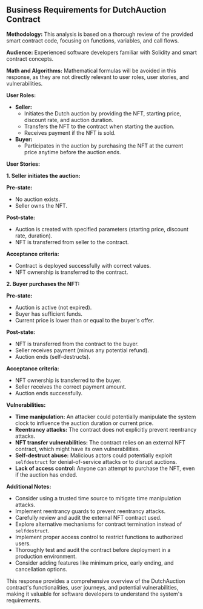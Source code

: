 ## Business Requirements for DutchAuction Contract

**Methodology:** This analysis is based on a thorough review of the provided smart contract code, focusing on functions, variables, and call flows.

**Audience:** Experienced software developers familiar with Solidity and smart contract concepts.

**Math and Algorithms:** Mathematical formulas will be avoided in this response, as they are not directly relevant to user roles, user stories, and vulnerabilities.

**User Roles:**

* **Seller:**
    * Initiates the Dutch auction by providing the NFT, starting price, discount rate, and auction duration.
    * Transfers the NFT to the contract when starting the auction.
    * Receives payment if the NFT is sold.
* **Buyer:**
    * Participates in the auction by purchasing the NFT at the current price anytime before the auction ends.

**User Stories:**

**1. Seller initiates the auction:**

**Pre-state:**

* No auction exists.
* Seller owns the NFT.

**Post-state:**

* Auction is created with specified parameters (starting price, discount rate, duration).
* NFT is transferred from seller to the contract.

**Acceptance criteria:**

* Contract is deployed successfully with correct values.
* NFT ownership is transferred to the contract.

**2. Buyer purchases the NFT:**

**Pre-state:**

* Auction is active (not expired).
* Buyer has sufficient funds.
* Current price is lower than or equal to the buyer's offer.

**Post-state:**

* NFT is transferred from the contract to the buyer.
* Seller receives payment (minus any potential refund).
* Auction ends (self-destructs).

**Acceptance criteria:**

* NFT ownership is transferred to the buyer.
* Seller receives the correct payment amount.
* Auction ends successfully.

**Vulnerabilities:**

* **Time manipulation:** An attacker could potentially manipulate the system clock to influence the auction duration or current price.
* **Reentrancy attacks:** The contract does not explicitly prevent reentrancy attacks.
* **NFT transfer vulnerabilities:** The contract relies on an external NFT contract, which might have its own vulnerabilities.
* **Self-destruct abuse:** Malicious actors could potentially exploit `selfdestruct` for denial-of-service attacks or to disrupt auctions.
* **Lack of access control:** Anyone can attempt to purchase the NFT, even if the auction has ended.

**Additional Notes:**

* Consider using a trusted time source to mitigate time manipulation attacks.
* Implement reentrancy guards to prevent reentrancy attacks.
* Carefully review and audit the external NFT contract used.
* Explore alternative mechanisms for contract termination instead of `selfdestruct`.
* Implement proper access control to restrict functions to authorized users.
* Thoroughly test and audit the contract before deployment in a production environment.
* Consider adding features like minimum price, early ending, and cancellation options.

This response provides a comprehensive overview of the DutchAuction contract's functionalities, user journeys, and potential vulnerabilities, making it valuable for software developers to understand the system's requirements.
